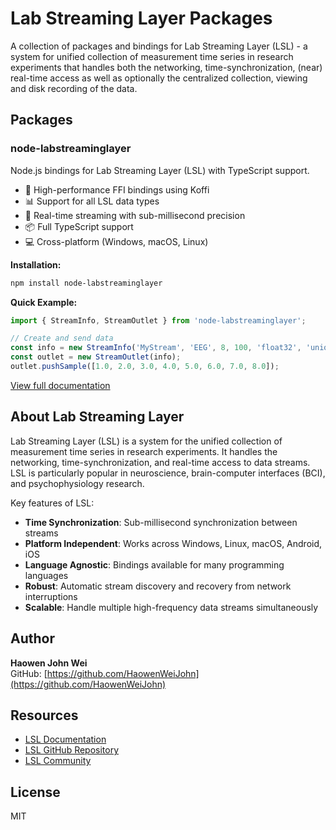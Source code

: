 # Lab Streaming Layer Packages

A collection of packages and bindings for Lab Streaming Layer (LSL) - a system for unified collection of measurement time series in research experiments that handles both the networking, time-synchronization, (near) real-time access as well as optionally the centralized collection, viewing and disk recording of the data.

## Packages

### node-labstreaminglayer
Node.js bindings for Lab Streaming Layer (LSL) with TypeScript support.

- 🚀 High-performance FFI bindings using Koffi
- 📊 Support for all LSL data types
- 🔄 Real-time streaming with sub-millisecond precision
- 📦 Full TypeScript support
- 💻 Cross-platform (Windows, macOS, Linux)

**Installation:**
```bash
npm install node-labstreaminglayer
```

**Quick Example:**
```javascript
import { StreamInfo, StreamOutlet } from 'node-labstreaminglayer';

// Create and send data
const info = new StreamInfo('MyStream', 'EEG', 8, 100, 'float32', 'uniqueid123');
const outlet = new StreamOutlet(info);
outlet.pushSample([1.0, 2.0, 3.0, 4.0, 5.0, 6.0, 7.0, 8.0]);
```

[View full documentation](./node-labstreaminglayer/README.md)

## About Lab Streaming Layer

Lab Streaming Layer (LSL) is a system for the unified collection of measurement time series in research experiments. It handles the networking, time-synchronization, and real-time access to data streams. LSL is particularly popular in neuroscience, brain-computer interfaces (BCI), and psychophysiology research.

Key features of LSL:
- **Time Synchronization**: Sub-millisecond synchronization between streams
- **Platform Independent**: Works across Windows, Linux, macOS, Android, iOS
- **Language Agnostic**: Bindings available for many programming languages
- **Robust**: Automatic stream discovery and recovery from network interruptions
- **Scalable**: Handle multiple high-frequency data streams simultaneously

## Author

**Haowen John Wei**  
GitHub: [https://github.com/HaowenWeiJohn](https://github.com/HaowenWeiJohn)

## Resources

- [LSL Documentation](https://labstreaminglayer.readthedocs.io/)
- [LSL GitHub Repository](https://github.com/sccn/labstreaminglayer)
- [LSL Community](https://github.com/labstreaminglayer)

## License

MIT